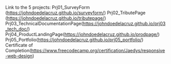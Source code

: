 Link to the 5 projects: 
Prj01_SurveyForm (https://johndoedelacruz.github.io/surveyform/)
Prj02_TributePage (https://johndoedelacruz.github.io/tributepage/)
Prj03_TechnicalDocumentationPage(https://johndoedelacruz.github.io/prj03_tech_doc/)
Prj04_ProductLandingPage(https://johndoedelacruz.github.io/prodpage/)
Prj05_Portfolio(https://johndoedelacruz.github.io/prj05_portfolio/)
Certificate of Completion(https://www.freecodecamp.org/certification/Jaedys/responsive-web-design)
